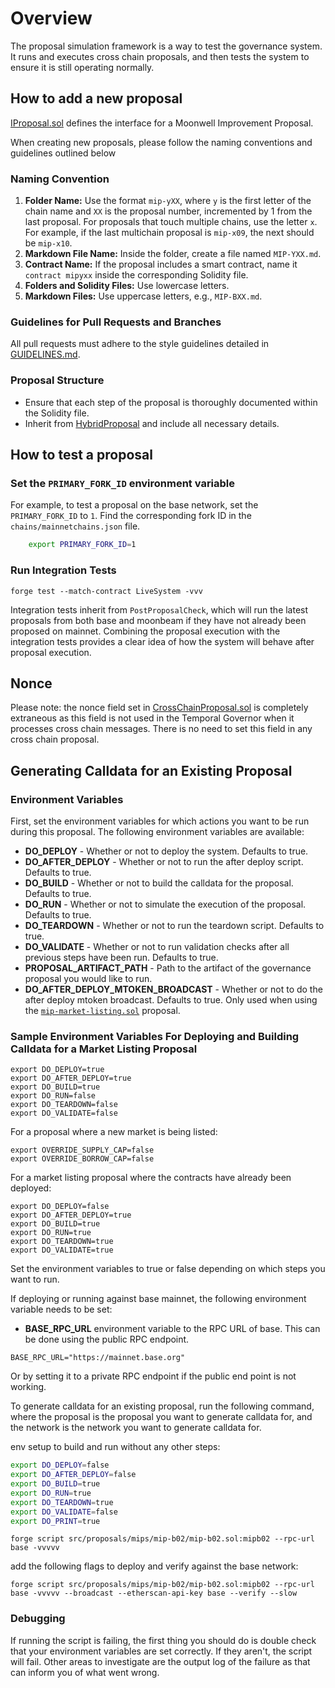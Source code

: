 # Overview

The proposal simulation framework is a way to test the governance system. It
runs and executes cross chain proposals, and then tests the system to ensure it
is still operating normally.

## How to add a new proposal

[IProposal.sol](../../src/proposals/proposalTypes/IProposal.sol) defines the
interface for a Moonwell Improvement Proposal.

When creating new proposals, please follow the naming conventions and guidelines
outlined below

### Naming Convention

1.  **Folder Name:** Use the format `mip-yXX`, where `y` is the first letter of
    the chain name and `XX` is the proposal number, incremented by 1 from the
    last proposal. For proposals that touch multiple chains, use the letter `x`.
    For example, if the last multichain proposal is `mip-x09`, the next should
    be `mip-x10`.
2.  **Markdown File Name:** Inside the folder, create a file named `MIP-YXX.md`.
3.  **Contract Name:** If the proposal includes a smart contract, name it
    `contract mipyxx` inside the corresponding Solidity file.
4.  **Folders and Solidity Files:** Use lowercase letters.
5.  **Markdown Files:** Use uppercase letters, e.g., `MIP-BXX.md`.

### Guidelines for Pull Requests and Branches

All pull requests must adhere to the style guidelines detailed in
[GUIDELINES.md](../GUIDELINES.md).

### Proposal Structure

- Ensure that each step of the proposal is thoroughly documented within the
  Solidity file.
- Inherit from
  [HybridProposal](../../src/proposals/proposalTypes/HybridProposal.sol) and
  include all necessary details.

## How to test a proposal

### Set the `PRIMARY_FORK_ID` environment variable

For example, to test a proposal on the base network, set the `PRIMARY_FORK_ID`
to `1`. Find the corresponding fork ID in the `chains/mainnetchains.json` file.

```bash
    export PRIMARY_FORK_ID=1
```

### Run Integration Tests

`forge test --match-contract LiveSystem -vvv`

Integration tests inherit from `PostProposalCheck`, which will run the latest
proposals from both base and moonbeam if they have not already been proposed on
mainnet. Combining the proposal execution with the integration tests provides a
clear idea of how the system will behave after proposal execution.

## Nonce

Please note: the nonce field set in
[CrossChainProposal.sol](./../proposals/proposalTypes/CrossChainProposal.sol) is
completely extraneous as this field is not used in the Temporal Governor when it
processes cross chain messages. There is no need to set this field in any cross
chain proposal.

## Generating Calldata for an Existing Proposal

### Environment Variables

First, set the environment variables for which actions you want to be run during
this proposal. The following environment variables are available:

- **DO_DEPLOY** - Whether or not to deploy the system. Defaults to true.
- **DO_AFTER_DEPLOY** - Whether or not to run the after deploy script. Defaults
  to true.
- **DO_BUILD** - Whether or not to build the calldata for the proposal. Defaults
  to true.
- **DO_RUN** - Whether or not to simulate the execution of the proposal.
  Defaults to true.
- **DO_TEARDOWN** - Whether or not to run the teardown script. Defaults to true.
- **DO_VALIDATE** - Whether or not to run validation checks after all previous
  steps have been run. Defaults to true.
- **PROPOSAL_ARTIFACT_PATH** - Path to the artifact of the governance proposal
  you would like to run.
- **DO_AFTER_DEPLOY_MTOKEN_BROADCAST** - Whether or not to do the after deploy
  mtoken broadcast. Defaults to true. Only used when using the
  [`mip-market-listing.sol`](./src/proposals/mips/examples/mip-market-listing/mip-market-listing.sol)
  proposal.

### Sample Environment Variables For Deploying and Building Calldata for a Market Listing Proposal

```
export DO_DEPLOY=true
export DO_AFTER_DEPLOY=true
export DO_BUILD=true
export DO_RUN=false
export DO_TEARDOWN=false
export DO_VALIDATE=false
```

For a proposal where a new market is being listed:

```
export OVERRIDE_SUPPLY_CAP=false
export OVERRIDE_BORROW_CAP=false
```

For a market listing proposal where the contracts have already been deployed:

```
export DO_DEPLOY=false
export DO_AFTER_DEPLOY=true
export DO_BUILD=true
export DO_RUN=true
export DO_TEARDOWN=true
export DO_VALIDATE=true

```

Set the environment variables to true or false depending on which steps you want
to run.

If deploying or running against base mainnet, the following environment variable
needs to be set:

- **BASE_RPC_URL** environment variable to the RPC URL of base. This can be done
  using the public RPC endpoint.

```
BASE_RPC_URL="https://mainnet.base.org"
```

Or by setting it to a private RPC endpoint if the public end point is not
working.

To generate calldata for an existing proposal, run the following command, where
the proposal is the proposal you want to generate calldata for, and the network
is the network you want to generate calldata for.

env setup to build and run without any other steps:

```bash
export DO_DEPLOY=false
export DO_AFTER_DEPLOY=false
export DO_BUILD=true
export DO_RUN=true
export DO_TEARDOWN=true
export DO_VALIDATE=false
export DO_PRINT=true
```

`forge script src/proposals/mips/mip-b02/mip-b02.sol:mipb02 --rpc-url base -vvvvv`

add the following flags to deploy and verify against the base network:

`forge script src/proposals/mips/mip-b02/mip-b02.sol:mipb02 --rpc-url base -vvvvv --broadcast --etherscan-api-key base --verify --slow`

### Debugging

If running the script is failing, the first thing you should do is double check
that your environment variables are set correctly. If they aren't, the script
will fail. Other areas to investigate are the output log of the failure as that
can inform you of what went wrong.
